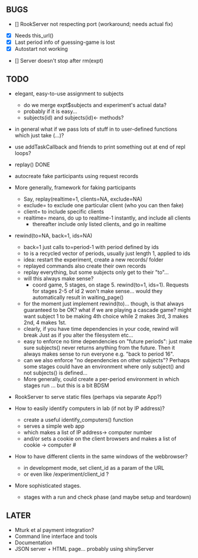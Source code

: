 BUGS
----

- [] RookServer not respecting port (workaround; needs actual fix)
- [x] Needs this_url()
- [x] Last period info of guessing-game is lost
- [x] Autostart not working
- [] Server doesn't stop after rm(expt)

TODO
----

* elegant, easy-to-use assignment to subjects
  - do we merge expt$subjects and experiment's actual data?
  - probably if it is easy...
  - subjects(id) and subjects(id)<- methods?
* in general what if we pass lots of stuff in to user-defined functions
  which just take (...)?

* use addTaskCallback and friends to print something out at end of repl loops?

* replay() DONE
* autocreate fake participants using request records
* More generally, framework for faking participants
  - Say, replay(realtime=1, clients=NA, exclude=NA) 
  - exclude= to exclude one particular client (who you can then fake)
  - client= to include specific clients
  - realtime= means, do up to realtime-1 instantly, and include all clients
    - thereafter include only listed clients, and go in realtime

* rewind(to=NA, back=1, ids=NA)
  - back=1 just calls to=period-1 with period defined by ids
  - to is a recycled vector of periods, usually just length 1, applied to ids
  - idea: restart the experiment, create a new records/ folder
  - replayed commands also create their own records
  - replay everything, but some subjects only get to their "to"...
  - will this always make sense?
    - coord game, 5 stages, on stage 5. rewind(to=1, ids=1). 
      Requests for stages 2-5 of id 2 won't make sense... would they automatically
      result in waiting_page()
  - for the moment just implement rewind(to)... 
    though, is that always guaranteed to be OK? what if we are playing a cascade
    game? might want subject 1 to be making 4th choice while 2 makes 3rd, 3 makes
    2nd, 4 makes 1st. 
  - clearly, if you have time dependencies in your code, rewind will break
    Just as if you alter the filesystem etc...
  - easy to enforce no time dependencies on "future periods": just make sure
    subjects() never returns anything from the future. Then it always makes
    sense to run everyone e.g. "back to period 16".
  - can we also enforce "no dependencies on other subjects"? 
    Perhaps some stages could have an environment where only subject()
    and not subjects() is defined... 
  - More generally, could create a per-period environment in which stages run
    ... but this is a bit BDSM

* RookServer to serve static files (perhaps via separate App?)

* How to easily identify computers in lab (if not by IP address)?
  - create a useful identify_computers() function 
  - serves a simple web app
  - which makes a list of IP address-> computer number
  - and/or sets a cookie on the client browsers and makes a list of cookie -> computer #

* How to have different clients in the same windows of the webbrowser?
  - in development mode, set client_id as a param of the URL 
  - or even like /experiment/client_id ?

* More sophisticated stages.
  - stages with a run and check phase (and maybe setup and teardown)

LATER
-----

* Mturk et al payment integration?
* Command line interface and tools
* Documentation
* JSON server + HTML page... probably using shinyServer

